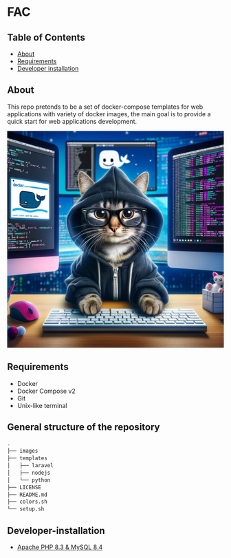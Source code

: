 # FAC

## Table of Contents

- [About](#About)
- [Requirements](#Requirements)
- [Developer installation](#Developer-installation)

## About

This repo pretends to be a set of docker-compose templates for web applications with variety of docker images, the main goal is to provide a quick start for web applications development.

![gatovsky](/images/gatovsky.webp)

## Requirements

- Docker
- Docker Compose v2
- Git
- Unix-like terminal

## General structure of the repository

```bash
.
├── images
├── templates
│   ├── laravel
│   ├── nodejs
│   └── python
├── LICENSE
├── README.md
├── colors.sh
└── setup.sh
```

## Developer-installation

- [Apache PHP 8.3 & MySQL 8.4](/templates/laravel/README.md#apache-php-8.3--mysql-8.4)




